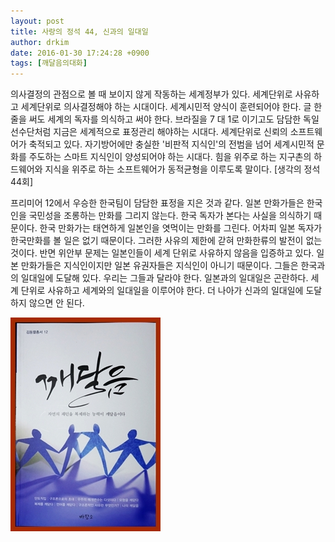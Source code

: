 ```yaml
---
layout: post
title: 사랑의 정석 44, 신과의 일대일
author: drkim
date: 2016-01-30 17:24:28 +0900
tags: [깨달음의대화]
---
```

의사결정의 관점으로 볼 때 보이지 않게 작동하는 세계정부가 있다. 세계단위로 사유하고 세계단위로 의사결정해야 하는 시대이다. 세계시민적 양식이 훈련되어야 한다. 글 한 줄을 써도 세계의 독자를 의식하고 써야 한다. 브라질을 7 대 1로 이기고도 담담한 독일선수단처럼 지금은 세계적으로 표정관리 해야하는 시대다. 세계단위로 신뢰의 소프트웨어가 축적되고 있다. 자기방어에만 충실한 '비판적 지식인'의 전범을 넘어 세계시민적 문화를 주도하는 스마트 지식인이 양성되어야 하는 시대다. 힘을 위주로 하는 지구촌의 하드웨어와 지식을 위주로 하는 소프트웨어가 동적균형을 이루도록 말이다. [생각의 정석 44회] 

  


프리미어 12에서 우승한 한국팀이 담담한 표정을 지은 것과 같다. 일본 만화가들은 한국인을 국민성을 조롱하는 만화를 그리지 않는다. 한국 독자가 본다는 사실을 의식하기 때문이다. 한국 만화가는 태연하게 일본인을 엿먹이는 만화를 그린다. 어차피 일본 독자가 한국만화를 볼 일은 없기 때문이다. 그러한 사유의 제한에 갇혀 만화한류의 발전이 없는 것이다. 반면 위안부 문제는 일본인들이 세계 단위로 사유하지 않음을 입증하고 있다. 일본 만화가들은 지식인이지만 일본 유권자들은 지식인이 아니기 때문이다. 그들은 한국과의 일대일에 도달해 있다. 우리는 그들과 달라야 한다. 일본과의 일대일은 곤란하다. 세계 단위로 사유하고 세계와의 일대일을 이루어야 한다. 더 나아가 신과의 일대일에 도달하지 않으면 안 된다. 

  


  



![](/files/attach/images/198/356/668/aDSC01523.JPG)
